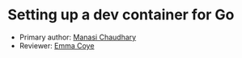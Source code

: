 # Setting up a dev container for Go

* Primary author: [Manasi Chaudhary](https://github.com/mchaudh-21
)
* Reviewer: [Emma Coye](https://github.com/emmacoye)